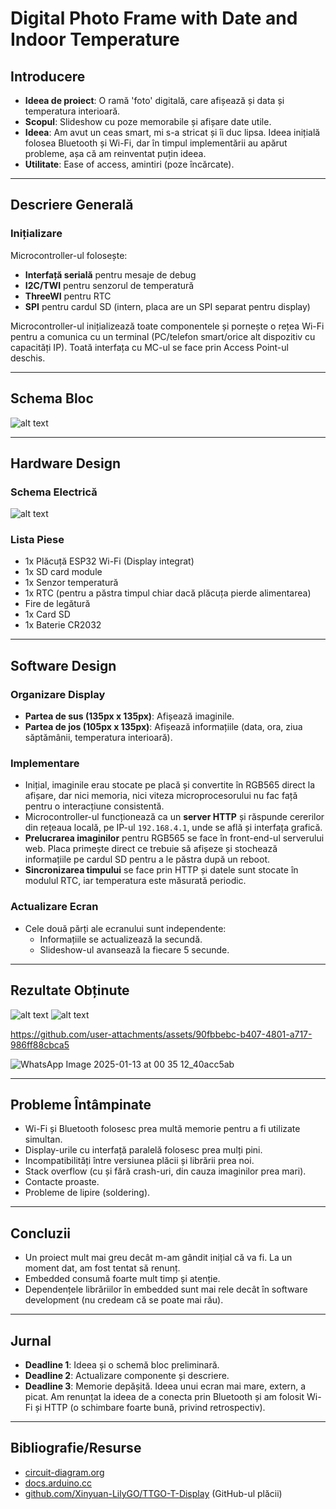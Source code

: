 # Digital Photo Frame with Date and Indoor Temperature

## Introducere
- **Ideea de proiect**: O ramă 'foto' digitală, care afișează și data și temperatura interioară.
- **Scopul**: Slideshow cu poze memorabile și afișare date utile.
- **Ideea**: Am avut un ceas smart, mi s-a stricat și îi duc lipsa. Ideea inițială folosea Bluetooth și Wi-Fi, dar în timpul implementării au apărut probleme, așa că am reinventat puțin ideea.
- **Utilitate**: Ease of access, amintiri (poze încărcate).

---

## Descriere Generală
### Inițializare
Microcontroller-ul folosește:
- **Interfață serială** pentru mesaje de debug
- **I2C/TWI** pentru senzorul de temperatură
- **ThreeWI** pentru RTC
- **SPI** pentru cardul SD (intern, placa are un SPI separat pentru display)

Microcontroller-ul inițializează toate componentele și pornește o rețea Wi-Fi pentru a comunica cu un terminal (PC/telefon smart/orice alt dispozitiv cu capacități IP). Toată interfața cu MC-ul se face prin Access Point-ul deschis.

---

## Schema Bloc
![alt text](image.png)

---

## Hardware Design
### Schema Electrică
![alt text](image-1.png)

### Lista Piese
- 1x Plăcuță ESP32 Wi-Fi (Display integrat)
- 1x SD card module
- 1x Senzor temperatură
- 1x RTC (pentru a păstra timpul chiar dacă plăcuța pierde alimentarea)
- Fire de legătură
- 1x Card SD
- 1x Baterie CR2032

---

## Software Design
### Organizare Display
- **Partea de sus (135px x 135px)**: Afișează imaginile.
- **Partea de jos (105px x 135px)**: Afișează informațiile (data, ora, ziua săptămânii, temperatura interioară).

### Implementare
- Inițial, imaginile erau stocate pe placă și convertite în RGB565 direct la afișare, dar nici memoria, nici viteza microprocesorului nu fac față pentru o interacțiune consistentă.
- Microcontroller-ul funcționează ca un **server HTTP** și răspunde cererilor din rețeaua locală, pe IP-ul `192.168.4.1`, unde se află și interfața grafică.
- **Prelucrarea imaginilor** pentru RGB565 se face în front-end-ul serverului web. Placa primește direct ce trebuie să afișeze și stochează informațiile pe cardul SD pentru a le păstra după un reboot.
- **Sincronizarea timpului** se face prin HTTP și datele sunt stocate în modulul RTC, iar temperatura este măsurată periodic.

### Actualizare Ecran
- Cele două părți ale ecranului sunt independente:
  - Informațiile se actualizează la secundă.
  - Slideshow-ul avansează la fiecare 5 secunde.

---

## Rezultate Obținute
![alt text](image-2.png)
![alt text](<WhatsApp Image 2025-01-13 at 00.19.03_e5dcb533.jpg>)

https://github.com/user-attachments/assets/90fbbebc-b407-4801-a717-986ff88cbca5

![WhatsApp Image 2025-01-13 at 00 35 12_40acc5ab](https://github.com/user-attachments/assets/30addc94-98d6-48f6-9d1a-7842bac439dd)


---

## Probleme Întâmpinate
- Wi-Fi și Bluetooth folosesc prea multă memorie pentru a fi utilizate simultan.
- Display-urile cu interfață paralelă folosesc prea mulți pini.
- Incompatibilități între versiunea plăcii și librării prea noi.
- Stack overflow (cu și fără crash-uri, din cauza imaginilor prea mari).
- Contacte proaste.
- Probleme de lipire (soldering).

---

## Concluzii
- Un proiect mult mai greu decât m-am gândit inițial că va fi. La un moment dat, am fost tentat să renunț.
- Embedded consumă foarte mult timp și atenție.
- Dependențele librăriilor în embedded sunt mai rele decât în software development (nu credeam că se poate mai rău).

---

## Jurnal
- **Deadline 1**: Ideea și o schemă bloc preliminară.
- **Deadline 2**: Actualizare componente și descriere.
- **Deadline 3**: Memorie depășită. Ideea unui ecran mai mare, extern, a picat. Am renunțat la ideea de a conecta prin Bluetooth și am folosit Wi-Fi și HTTP (o schimbare foarte bună, privind retrospectiv).

---

## Bibliografie/Resurse
- [circuit-diagram.org](https://circuit-diagram.org)
- [docs.arduino.cc](https://docs.arduino.cc)
- [github.com/Xinyuan-LilyGO/TTGO-T-Display](https://github.com/Xinyuan-LilyGO/TTGO-T-Display) (GitHub-ul plăcii)
